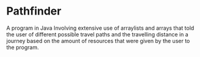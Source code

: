 # Pathfinder
 A program in Java Involving extensive use of arraylists and arrays that told the user of
 different possible travel paths and the travelling distance in a journey based 
 on the amount of resources that were given by the user to the program. 
